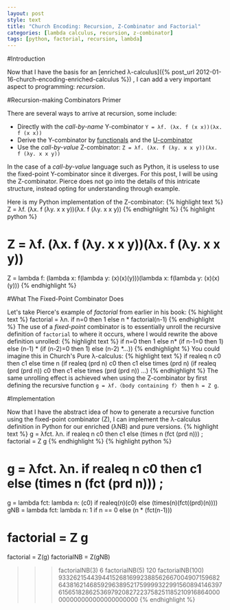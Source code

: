 ```yaml
---
layout: post
style: text
title: "Church Encoding: Recursion, Z-Combinator and Factorial"
categories: [lambda calculus, recursion, z-combinator]
tags: [python, factorial, recursion, lambda]
---
```


#Introduction

Now that I have the basis for an
[enriched λ-calculus]({% post_url 2012-01-16-church-encoding-enriched-calculus %})
, I can add a very important aspect to programming: *recursion*.

#Recursion-making Combinators Primer

There are several ways to arrive at recursion, some include:
* Directly with the *call-by-name* Y-combinator `Y = λf. (λx. f (x x))(λx. f (x x))`
* Derive the Y-combinator by
  [functionals](http://matt.might.net/articles/implementation-of-recursive-fixed-point-y-combinator-in-javascript-for-memoization/) and the [U-combinator](http://www.ucombinator.org)
* Use the *call-by-value* Z-combinator: `Z = λf. (λx. f (λy. x x y))(λx. f (λy. x x y))`

In the case of a *call-by-value* language such as Python, it is useless to use
the fixed-point Y-combinator since it diverges. For this post, I will be using
the Z-combinator. Pierce does not go into the details of this intricate
structure, instead opting for understanding through example.

Here is my Python implementation of the Z-combinator:
{% highlight text %}
Z = λf. (λx. f (λy. x x y))(λx. f (λy. x x y))
{% endhighlight %}
{% highlight python %}
# Z = λf. (λx. f (λy. x x y))(λx. f (λy. x x y))
Z = lambda f: (lambda x: f(lambda y: (x)(x)(y)))(lambda x: f(lambda y: (x)(x)(y)))
{% endhighlight %}

#What The Fixed-Point Combinator Does

Let's take Pierce's example of *factorial* from earlier in his book:
{% highlight text %}
factorial = λn. if n=0 then 1 else n * factorial(n-1)
{% endhighlight %}
The use of a *fixed-point* combinator is to essentially unroll the recursive
definition of `factorial` to where it occurs, where I would rewrite the above
definition unrolled:
{% highlight text %}
if n=0 then 1
else n* (if n-1=0 then 1)
    else (n-1) * (if (n-2)=0 then 1)
        else (n-2) *...))
{% endhighlight %}
You could imagine this in Church's Pure λ-calculus:
{% highlight text %}
if realeq n c0 then c1
else time n (if realeq (prd n) c0 then c1
    else times (prd n)
                (if realeq (prd (prd n)) c0 then c1
                 else times (prd (prd n)) ...)
{% endhighlight %}
The same unrolling effect is achieved when using the Z-combinator by first
defining the recursive function `g = λf.〈body containing f〉` then `h = Z g`.

#Implementation

Now that I have the abstract idea of how to generate a recursive function using
the fixed-point combinator (Z), I can implement the λ-calculus definition in
Python for our enriched (λNB) and pure versions.
{% highlight text %}
g = λfct. λn. if realeq n c0 then c1 else (times n (fct (prd n))) ;
factorial = Z g
{% endhighlight %}
{% highlight python %}
# g = λfct. λn. if realeq n c0 then c1 else (times n (fct (prd n))) ;
g = lambda fct: lambda n: (c0) if realeq(n)(c0) else (times(n)(fct((prd)(n))))
gNB = lambda fct: lambda n: 1 if n == 0 else (n * (fct(n-1)))
# factorial = Z g
factorial = Z(g)
factorialNB = Z(gNB)

>>> factorialNB(3)
6
>>> factorialNB(5)
120
>>> factorialNB(100)
93326215443944152681699238856266700490715968264381621468592963895217599993229915608941463976156518286253697920827223758251185210916864000000000000000000000000
{% endhighlight %}
